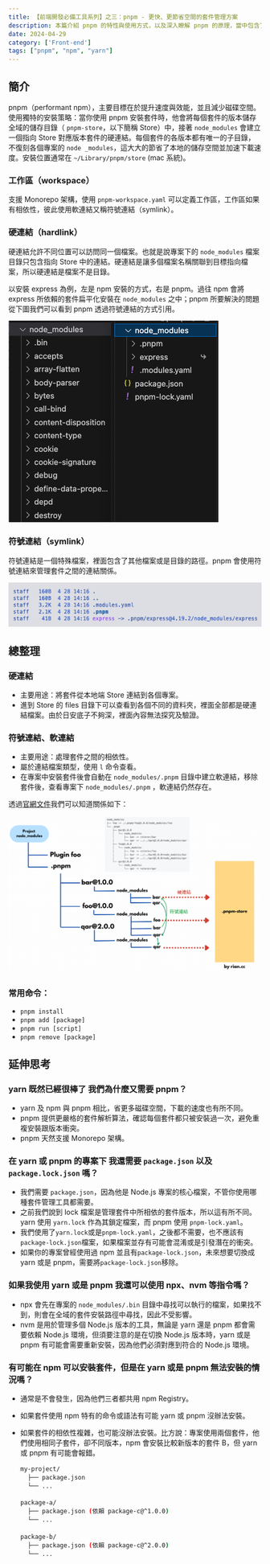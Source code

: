 ```yaml
---
title: 【前端開發必備工具系列】之三：pnpm - 更快、更節省空間的套件管理方案
description: 本篇介紹 pnpm 的特性與使用方式，以及深入瞭解 pnpm 的原理，當中包含了硬連結與符號連結的概念。
date: 2024-04-29
category: ['Front-end']
tags: ["pnpm", "npm", "yarn"]
---
```


## 簡介
pnpm（performant npm），主要目標在於提升速度與效能，並且減少磁碟空間。使用獨特的安裝策略：當你使用 pnpm 安裝套件時，他會將每個套件的版本儲存全域的儲存目錄（ `pnpm-store`，以下簡稱 Store）中，接著 `node_modules` 會建立一個指向 Store 對應版本套件的硬連結。每個套件的各版本都有唯一的子目錄，不復刻各個專案的 `node _modules`，這大大的節省了本地的儲存空間並加速下載速度。安裝位置通常在 `~/Library/pnpm/store` (mac 系統)。

### 工作區（workspace）
支援 Monorepo 架構，使用 `pnpm-workspace.yaml` 可以定義工作區，工作區如果有相依性，彼此使用軟連結又稱符號連結（symlink）。

### 硬連結（hardlink）
硬連結允許不同位置可以訪問同一個檔案。也就是說專案下的 `node_modules` 檔案目錄只包含指向 Store 中的連結。硬連結是讓多個檔案名稱關聯到目標指向檔案，所以硬連結是檔案不是目錄。

以安裝 express 為例，左是 npm 安裝的方式，右是 pnpm。過往 npm 會將 express 所依賴的套件扁平化安裝在 `node_modules` 之中；pnpm 所要解決的問題從下圖我們可以看到 pnpm 透過符號連結的方式引用。

![npm-pnpm-archivist.png](npm-pnpm-archivist.png)

### 符號連結（symlink）
符號連結是一個特殊檔案，裡面包含了其他檔案或是目錄的路徑。pnpm 會使用符號連結來管理套件之間的連結關係。

![symlink-refer.png](symlink-refer.png)

## 總整理

### 硬連結

- 主要用途：將套件從本地端 Store 連結到各個專案。
- 進到 Store 的 files 目錄下可以查看到各個不同的資料夾，裡面全部都是硬連結檔案。由於日安底子不夠深，裡面內容無法探究及驗證。

### 符號連結、軟連結

- 主要用途：處理套件之間的相依性。
- 屬於連結檔案類型，使用 `l` 命令查看。
- 在專案中安裝套件後會自動在 `node_modules/.pnpm` 目錄中建立軟連結，移除套件後，查看專案下 `node_modules/.pnpm` ，軟連結仍然存在。


透過[官網文件](https://pnpm.io/zh-TW/symlinked-node-modules-structure)我們可以知道關係如下：

![illustration-of-the-principle-of-pnpm.png](illustration-of-the-principle-of-pnpm.png)

### 常用命令：

- `pnpm install`
- `pnpm add [package]`
- `pnpm run [script]`
- `pnpm remove [package]`

## 延伸思考

### yarn 既然已經很棒了 我們為什麼又需要 pnpm？

- yarn 及 npm 與 pnpm 相比，省更多磁碟空間，下載的速度也有所不同。
- pnpm 提供更嚴格的套件解析算法，確認每個套件都只被安裝過一次，避免重複安裝跟版本衝突。
- pnpm 天然支援 Monorepo 架構。 

### 在 yarn 或 pnpm 的專案下 我還需要 `package.json` 以及 `package.lock.json` 嗎？
- 我們需要 `package.json`，因為他是 Node.js 專案的核心檔案，不管你使用哪種套件管理工具都需要。
- 之前我們說到 lock 檔案是管理套件中所相依的套件版本，所以這有所不同。yarn 使用 `yarn.lock` 作為其鎖定檔案，而 pnpm 使用 `pnpm-lock.yaml`。
- 我們使用了`yarn.lock`或是`pnpm-lock.yaml`，之後都不需要，也不應該有`package-lock.json`檔案，如果檔案並存有可能會混淆或是引發潛在的衝突。
- 如果你的專案曾經使用過 npm 並且有`package-lock.json`，未來想要切換成 yarn 或是 pnpm，需要將`package-lock.json`移除。

### 如果我使用 yarn 或是 pnpm 我還可以使用 npx、nvm 等指令嗎？
- npx 會先在專案的 `node_modules/.bin` 目錄中尋找可以執行的檔案，如果找不到，則會在全域的套件安裝路徑中尋找，因此不受影響。
- nvm 是用於管理多個 Node.js 版本的工具，無論是 yarn 還是 pnpm 都會需要依賴 Node.js 環境，但須要注意的是在切換 Node.js 版本時，yarn 或是 pnpm 有可能會需要重新安裝，因為他們必須對應到符合的 Node.js 環境。

### 有可能在 npm 可以安裝套件，但是在 yarn 或是 pnpm 無法安裝的情況嗎？

- 通常是不會發生，因為他們三者都共用 npm Registry。
- 如果套件使用 npm 特有的命令或語法有可能 yarn 或 pnpm 沒辦法安裝。
- 如果套件的相依性複雜，也可能沒辦法安裝。比方說：專案使用兩個套件，他們使用相同子套件，卻不同版本，npm 會安裝比較新版本的套件 B，但 yarn 或 pnpm 有可能會報錯。

  ```bash
  my-project/
    ├── package.json
    └── ...
  
  package-a/
    ├── package.json (依賴 package-c@^1.0.0)
    └── ...
  
  package-b/
    ├── package.json (依賴 package-c@^2.0.0)
    └── ...
  ```
